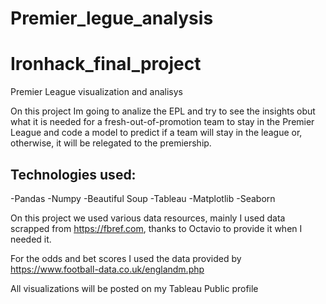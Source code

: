 # Premier_legue_analysis

# Ironhack_final_project



Premier League visualization and analisys








On this project Im going to analize the EPL and try to see the insights obut what it is needed for a fresh-out-of-promotion team to stay in the Premier League and code a model to predict if a team will stay in the league or, otherwise, it will be relegated to the premiership.







## Technologies used:

-Pandas
-Numpy
-Beautiful Soup
-Tableau
-Matplotlib
-Seaborn



On this project we used various data resources, mainly I used data scrapped from https://fbref.com, thanks to Octavio to provide it when I needed it.

For the odds and bet scores I used the data provided by https://www.football-data.co.uk/englandm.php


All visualizations will be posted on my Tableau Public profile
